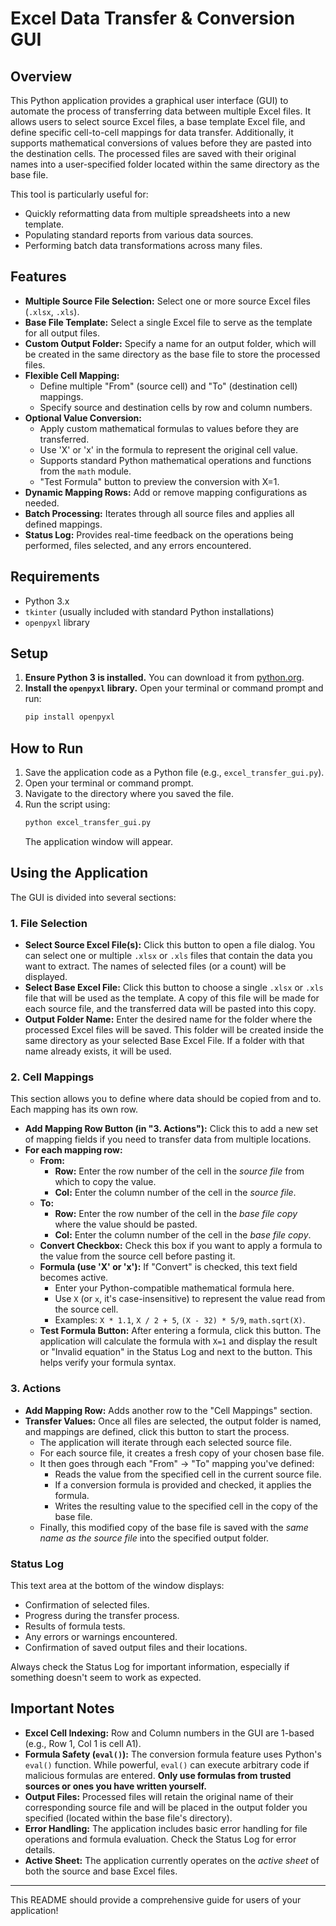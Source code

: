 # Excel Data Transfer & Conversion GUI

## Overview

This Python application provides a graphical user interface (GUI) to automate the process of transferring data between multiple Excel files. It allows users to select source Excel files, a base template Excel file, and define specific cell-to-cell mappings for data transfer. Additionally, it supports mathematical conversions of values before they are pasted into the destination cells. The processed files are saved with their original names into a user-specified folder located within the same directory as the base file.

This tool is particularly useful for:
* Quickly reformatting data from multiple spreadsheets into a new template.
* Populating standard reports from various data sources.
* Performing batch data transformations across many files.

## Features

* **Multiple Source File Selection:** Select one or more source Excel files (`.xlsx`, `.xls`).
* **Base File Template:** Select a single Excel file to serve as the template for all output files.
* **Custom Output Folder:** Specify a name for an output folder, which will be created in the same directory as the base file to store the processed files.
* **Flexible Cell Mapping:**
    * Define multiple "From" (source cell) and "To" (destination cell) mappings.
    * Specify source and destination cells by row and column numbers.
* **Optional Value Conversion:**
    * Apply custom mathematical formulas to values before they are transferred.
    * Use 'X' or 'x' in the formula to represent the original cell value.
    * Supports standard Python mathematical operations and functions from the `math` module.
    * "Test Formula" button to preview the conversion with X=1.
* **Dynamic Mapping Rows:** Add or remove mapping configurations as needed.
* **Batch Processing:** Iterates through all source files and applies all defined mappings.
* **Status Log:** Provides real-time feedback on the operations being performed, files selected, and any errors encountered.

## Requirements

* Python 3.x
* `tkinter` (usually included with standard Python installations)
* `openpyxl` library

## Setup

1.  **Ensure Python 3 is installed.** You can download it from [python.org](https://www.python.org/).
2.  **Install the `openpyxl` library.** Open your terminal or command prompt and run:
    ```bash
    pip install openpyxl
    ```

## How to Run

1.  Save the application code as a Python file (e.g., `excel_transfer_gui.py`).
2.  Open your terminal or command prompt.
3.  Navigate to the directory where you saved the file.
4.  Run the script using:
    ```bash
    python excel_transfer_gui.py
    ```
    The application window will appear.

## Using the Application

The GUI is divided into several sections:

### 1. File Selection

* **Select Source Excel File(s):** Click this button to open a file dialog. You can select one or multiple `.xlsx` or `.xls` files that contain the data you want to extract. The names of selected files (or a count) will be displayed.
* **Select Base Excel File:** Click this button to choose a single `.xlsx` or `.xls` file that will be used as the template. A copy of this file will be made for each source file, and the transferred data will be pasted into this copy.
* **Output Folder Name:** Enter the desired name for the folder where the processed Excel files will be saved. This folder will be created inside the same directory as your selected Base Excel File. If a folder with that name already exists, it will be used.

### 2. Cell Mappings

This section allows you to define where data should be copied from and to. Each mapping has its own row.

* **Add Mapping Row Button (in "3. Actions"):** Click this to add a new set of mapping fields if you need to transfer data from multiple locations.
* **For each mapping row:**
    * **From:**
        * **Row:** Enter the row number of the cell in the *source file* from which to copy the value.
        * **Col:** Enter the column number of the cell in the *source file*.
    * **To:**
        * **Row:** Enter the row number of the cell in the *base file copy* where the value should be pasted.
        * **Col:** Enter the column number of the cell in the *base file copy*.
    * **Convert Checkbox:** Check this box if you want to apply a formula to the value from the source cell before pasting it.
    * **Formula (use 'X' or 'x'):** If "Convert" is checked, this text field becomes active.
        * Enter your Python-compatible mathematical formula here.
        * Use `X` (or `x`, it's case-insensitive) to represent the value read from the source cell.
        * Examples: `X * 1.1`, `X / 2 + 5`, `(X - 32) * 5/9`, `math.sqrt(X)`.
    * **Test Formula Button:** After entering a formula, click this button. The application will calculate the formula with `X=1` and display the result or "Invalid equation" in the Status Log and next to the button. This helps verify your formula syntax.

### 3. Actions

* **Add Mapping Row:** Adds another row to the "Cell Mappings" section.
* **Transfer Values:** Once all files are selected, the output folder is named, and mappings are defined, click this button to start the process.
    * The application will iterate through each selected source file.
    * For each source file, it creates a fresh copy of your chosen base file.
    * It then goes through each "From" -> "To" mapping you've defined:
        * Reads the value from the specified cell in the current source file.
        * If a conversion formula is provided and checked, it applies the formula.
        * Writes the resulting value to the specified cell in the copy of the base file.
    * Finally, this modified copy of the base file is saved with the *same name as the source file* into the specified output folder.

### Status Log

This text area at the bottom of the window displays:
* Confirmation of selected files.
* Progress during the transfer process.
* Results of formula tests.
* Any errors or warnings encountered.
* Confirmation of saved output files and their locations.

Always check the Status Log for important information, especially if something doesn't seem to work as expected.

## Important Notes

* **Excel Cell Indexing:** Row and Column numbers in the GUI are 1-based (e.g., Row 1, Col 1 is cell A1).
* **Formula Safety (`eval()`):** The conversion formula feature uses Python's `eval()` function. While powerful, `eval()` can execute arbitrary code if malicious formulas are entered. **Only use formulas from trusted sources or ones you have written yourself.**
* **Output Files:** Processed files will retain the original name of their corresponding source file and will be placed in the output folder you specified (located within the base file's directory).
* **Error Handling:** The application includes basic error handling for file operations and formula evaluation. Check the Status Log for error details.
* **Active Sheet:** The application currently operates on the *active sheet* of both the source and base Excel files.

---

This README should provide a comprehensive guide for users of your application!
